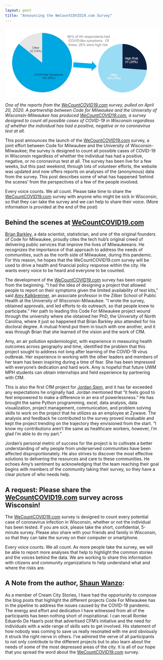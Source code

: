 ```yaml
---
layout: post
title: "Announcing the WeCountCOVID19.com Survey"
---
```



<div class="grid-row">
    <div class="grid-col-4">
        <img src="/assets/images/health_pie.jpg">
    </div>
</div>

_One of the reports from the [WeCountCOVID19.com](https://www.wecountcovid19.com/) survey, pulled on April 20, 2020._
_A partnership between Code for Milwaukee and the University of Wisconsin-Milwaukee has produced [WeCountCOVID19.com](https://www.wecountcovid19.com/), a survey designed to count all possible cases of COVID-19 in Wisconsin regardless of whether the individual has had a positive, negative or no coronavirus test at all._

This post announces the launch of the [WeCountCOVID19.com](https://www.wecountcovid19.com/) survey, a joint effort between Code for Milwaukee and the University of Wisconsin-Milwaukee; the survey is designed to count all possible cases of COVID-19 in Wisconsin regardless of whether the individual has had a positive, negative, or no coronavirus test at all. The survey has been live for a few weeks, but this past weekend, through lots of volunteer efforts, the website was updated and now offers reports on analyses of the (anonymous) data from the survey. This post describes some of what has happened ‘behind the scenes’ from the perspectives of a few of the people involved. 

Every voice counts. We all count. Please take time to share the [WeCountCOVID19.com](https://www.wecountcovid19.com/) survey with anyone who might be sick in Wisconsin, so that they can take the survey and we can help to share their voice. (More information is provided at the end of the post)

## Behind the scenes at [WeCountCOVID19.com](https://www.wecountcovid19.com/)

[Brian Barkley](https://www.linkedin.com/in/barkleybg/), a data scientist, statistician, and one of the original founders of Code for Milwaukee, proudly cites the tech hub’s original creed of delivering public services that improve the lives of Milwaukeeans. He recognizes the importance of that approach to address the needs of communities, such as the north side of Milwaukee, during this pandemic. For this reason, he hopes that the WeCountCOVID19.com survey will be used to drive a health and financial policy response within the city.  He wants every voice to be heard and everyone to be counted.

The development of the [WeCountCOVID19.com](https://www.wecountcovid19.com/) survey has been organic from the beginning. “I had the idea of designing a project that allowed people to report on their symptoms given the limited availability of test kits,” said [Amy Kalkbrenner](https://uwm.edu/publichealth/people/kalkbrenner-phd-mph-amy/), an associate professor in the Zilber School of Public Health at the University of Wisconsin-Milwaukee. “I wrote the survey, obtained approvals, and led efforts to do outreach, so that people knew to participate.” Her path to leading this Code For Milwaukee project wound through the university where she obtained her PhD, the University of North Carolina, where it just so happened that Brian Barkley also attended for his doctoral degree. A mutual friend put them in touch with one another, and it was through Brian that she learned of the vision and the work of CfM.

Amy, an air pollution epidemiologist, with experience in measuring health outcomes across geography and time, identified the problem that this project sought to address not long after learning of the COVID-19 virus outbreak. Her experience in working with the other leaders and members of her team has been inspiring during a time of fear.  She has been impressed with everyone’s dedication and hard work. Amy is hopeful that future UWM MPH students can obtain internships and field experience by partnering with CfM.

This is also the first CfM project for [Jordan Siem](https://www.linkedin.com/in/jordan-siem/), and it has far exceeded any expectations he originally had.  Jordan mentioned that “it feels good to feel empowered to make a difference in an era of powerlessness.” He has brought the same Python programming, excel, data analysis, data visualization, project management, communication, and problem solving skills to work on the project that he utilizes as an employee at Zywave.  The analysis and feedback he contributed to the survey proved invaluable and kept the project trending on the trajectory they envisioned from the start.  “I know my contributions aren’t the same as healthcare workers, however, I’m glad I’m able to do my part.”

Jordan’s personal metric of success for the project is to cultivate a better understanding of why people from underserved communities have been affected disproportionately. He also strives to discover the most effective solutions to delivering the resources and care to these communities.  He echoes Amy’s sentiment by acknowledging that the team reaching their goal begins with members of the community taking their survey, so they have a clear picture of who needs help.

## A request: Please share the [WeCountCOVID19.com](https://www.wecountcovid19.com/) survey across Wisconsin!

The [WeCountCOVID19.com](https://www.wecountcovid19.com/) survey is designed to count every potential case of coronavirus infection in Wisconsin, whether or not the individual has been tested. If you are sick, please take the short, confidential, 5-minute survey. Please also share with your friends and family in Wisconsin, so that they can take the survey on their computer or smartphone. 

Every voice counts. We all count. As more people take the survey, we will be able to report more analyses that help to highlight the common stories and the voices behind the data. We are working to share this information with citizens and community organizations to help understand what and where the risks are.


## A Note from the author, [Shaun Wanzo](https://www.linkedin.com/in/shaun-wanzo-8b055915b/):
As a member of Cream City Stories, I have had the opportunity to compose the blog posts that highlight the different projects Code For Milwaukee has in the pipeline to address the issues caused by the COVID-19 pandemic. The energy and effort and dedication I have witnessed from all of the participants has been nothing short of inspirational.  I can recall Romke Eduardo De Haan’s post that advertised CFM’s initiative and the need for individuals with a wide range of skills sets to get involved.  His statement of how nobody was coming to save us really resonated with me and obviously it struck the right nerve in others.  I’ve admired the verve of all participants to not only contribute to the different projects but to also learn about the needs of some of the most depressed areas of the city.  It is all of our hope that you spread the word about the [WeCountCOVID19.com](https://www.wecountcovid19.com/) survey.
